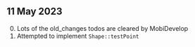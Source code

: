 ## 11 May 2023

0. Lots of the old_changes todos are cleared by MobiDevelop
0. Attempted to implement `Shape::testPoint`
